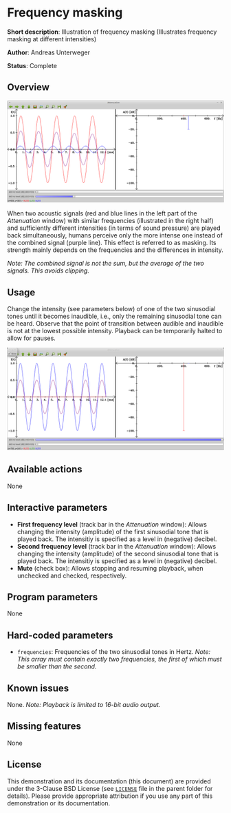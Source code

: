 Frequency masking
=================

**Short description**: Illustration of frequency masking (Illustrates frequency masking at different intensities)

**Author**: Andreas Unterweger

**Status**: Complete

Overview
--------

![Screenshot](../screenshots/masking.png)

When two acoustic signals (red and blue lines in the left part of the *Attenuation* window) with similar frequencies (illustrated in the right half) and sufficiently different intensities (in terms of sound pressure) are played back simultaneously, humans perceive only the more intense one instead of the combined signal (purple line). This effect is referred to as masking. Its strength mainly depends on the frequencies and the differences in intensity.

*Note: The combined signal is not the sum, but the average of the two signals. This avoids clipping.*

Usage
-----

Change the intensity (see parameters below) of one of the two sinusodial tones until it becomes inaudible, i.e., only the remaining sinusodial tone can be heard. Observe that the point of transition between audible and inaudible is not at the lowest possible intensity. Playback can be temporarily halted to allow for pauses.

![Screenshot after muting the signal](../screenshots/masking_mute.png)

Available actions
-----------------

None

Interactive parameters
----------------------

* **First frequency level** (track bar in the *Attenuation* window): Allows changing the intensity (amplitude) of the first sinusodial tone that is played back. The intensitiy is specified as a level in (negative) decibel.
* **Second frequency level** (track bar in the *Attenuation* window): Allows changing the intensity (amplitude) of the second sinusodial tone that is played back. The intensitiy is specified as a level in (negative) decibel.
* **Mute** (check box): Allows stopping and resuming playback, when unchecked and checked, respectively.

Program parameters
------------------

None

Hard-coded parameters
---------------------

* `frequencies`: Frequencies of the two sinusodial tones in Hertz. *Note: This array must contain exactly two frequencies, the first of which must be smaller than the second.*

Known issues
------------

None. *Note: Playback is limited to 16-bit audio output.*

Missing features
----------------

None

License
-------

This demonstration and its documentation (this document) are provided under the 3-Clause BSD License (see [`LICENSE`](../LICENSE) file in the parent folder for details). Please provide appropriate attribution if you use any part of this demonstration or its documentation.